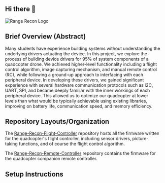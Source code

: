 ## Hi there 👋

<!--

**Here are some ideas to get you started:**

🙋‍♀️ A short introduction - what is your organization all about?
🌈 Contribution guidelines - how can the community get involved?
👩‍💻 Useful resources - where can the community find your docs? Is there anything else the community should know?
🍿 Fun facts - what does your team eat for breakfast?
🧙 Remember, you can do mighty things with the power of [Markdown](https://docs.github.com/github/writing-on-github/getting-started-with-writing-and-formatting-on-github/basic-writing-and-formatting-syntax)
-->
![Range Recon Logo](https://drive.google.com/uc?id=1eECACmVXNv3WCFBJkXMfIDpm5NHQGud7)

## Brief Overview (Abstract)
Many students have experience building systems without understanding the underlying drivers actuating the device. 
In this project, we explore the process of building device drivers for 95% of system components of a quadcopter drone. 
We achieved higher-level functionality including a flight control algorithm, image capturing mechanism, and manual remote control (RC), 
while following a ground-up approach to interfacing with each peripheral device. 
In developing these drivers, we gained significant experience with several hardware communication protocols such as I2C, UART, SPI, and became deeply familiar with the inner workings of each peripheral device. 
This allowed us to optimize our quadcopter at lower levels than what would be typically achievable using existing libraries, improving on battery life, communication speed, and memory efficiency.

## Repository Layouts/Organization
The [Range-Recon-Flight-Controller](https://github.com/JayCo-Embedded-Solutions/Range-Recon-Flight-Controller) repository hosts all the firmware written for the quadcopter's flight controller, including sensor drivers, picture-taking functions, and of course the flight control algorithm.

The [Range-Recon-Remote-Controller](https://github.com/JayCo-Embedded-Solutions/Range-Recon-Remote-Controller) repository contains the firmware for the quadcopter companion remote controller. 

## Setup Instructions